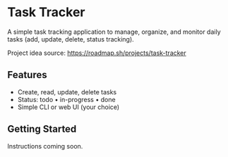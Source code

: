 # Task Tracker

A simple task tracking application to manage, organize, and monitor daily tasks (add, update, delete, status tracking).

Project idea source: https://roadmap.sh/projects/task-tracker

## Features
- Create, read, update, delete tasks
- Status: todo • in-progress • done
- Simple CLI or web UI (your choice)

## Getting Started
Instructions coming soon.
